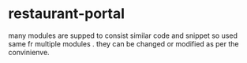 # restaurant-portal
 many modules are supped to consist similar code and snippet so used same  fr multiple modules . they can be changed or modified as per the convinienve.
